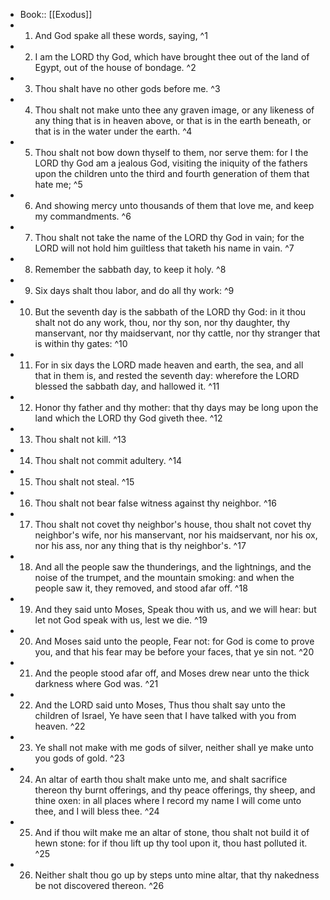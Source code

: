 - Book:: [[Exodus]]
- 1. And God spake all these words, saying, ^1
- 2. I am the LORD thy God, which have brought thee out of the land of Egypt, out of the house of bondage. ^2
- 3. Thou shalt have no other gods before me. ^3
- 4. Thou shalt not make unto thee any graven image, or any likeness of any thing that is in heaven above, or that is in the earth beneath, or that is in the water under the earth. ^4
- 5. Thou shalt not bow down thyself to them, nor serve them: for I the LORD thy God am a jealous God, visiting the iniquity of the fathers upon the children unto the third and fourth generation of them that hate me; ^5
- 6. And showing mercy unto thousands of them that love me, and keep my commandments. ^6
- 7. Thou shalt not take the name of the LORD thy God in vain; for the LORD will not hold him guiltless that taketh his name in vain. ^7
- 8. Remember the sabbath day, to keep it holy. ^8
- 9. Six days shalt thou labor, and do all thy work: ^9
- 10. But the seventh day is the sabbath of the LORD thy God: in it thou shalt not do any work, thou, nor thy son, nor thy daughter, thy manservant, nor thy maidservant, nor thy cattle, nor thy stranger that is within thy gates: ^10
- 11. For in six days the LORD made heaven and earth, the sea, and all that in them is, and rested the seventh day: wherefore the LORD blessed the sabbath day, and hallowed it. ^11
- 12. Honor thy father and thy mother: that thy days may be long upon the land which the LORD thy God giveth thee. ^12
- 13. Thou shalt not kill. ^13
- 14. Thou shalt not commit adultery. ^14
- 15. Thou shalt not steal. ^15
- 16. Thou shalt not bear false witness against thy neighbor. ^16
- 17. Thou shalt not covet thy neighbor's house, thou shalt not covet thy neighbor's wife, nor his manservant, nor his maidservant, nor his ox, nor his ass, nor any thing that is thy neighbor's. ^17
- 18. And all the people saw the thunderings, and the lightnings, and the noise of the trumpet, and the mountain smoking: and when the people saw it, they removed, and stood afar off. ^18
- 19. And they said unto Moses, Speak thou with us, and we will hear: but let not God speak with us, lest we die. ^19
- 20. And Moses said unto the people, Fear not: for God is come to prove you, and that his fear may be before your faces, that ye sin not. ^20
- 21. And the people stood afar off, and Moses drew near unto the thick darkness where God was. ^21
- 22. And the LORD said unto Moses, Thus thou shalt say unto the children of Israel, Ye have seen that I have talked with you from heaven. ^22
- 23. Ye shall not make with me gods of silver, neither shall ye make unto you gods of gold. ^23
- 24. An altar of earth thou shalt make unto me, and shalt sacrifice thereon thy burnt offerings, and thy peace offerings, thy sheep, and thine oxen: in all places where I record my name I will come unto thee, and I will bless thee. ^24
- 25. And if thou wilt make me an altar of stone, thou shalt not build it of hewn stone: for if thou lift up thy tool upon it, thou hast polluted it. ^25
- 26. Neither shalt thou go up by steps unto mine altar, that thy nakedness be not discovered thereon. ^26
